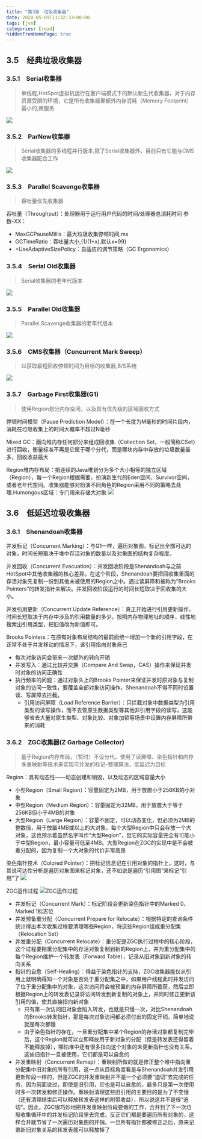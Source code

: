 ```yaml
---
title: "第3章　垃圾收集器"
date: 2020-05-09T11:32:33+08:00
tags: [jvm]
categories: [read]
hiddenFromHomePage: true
---
```


## 3.5　经典垃圾收集器
### 3.5.1　Serial收集器
>单线程,HotSpot虚拟机运行在客户端模式下的默认新生代收集器，对于内存资源受限的环境，它是所有收集器里额外内存消耗（Memory Footprint）最小的,微服务

![](/images/read/jvm/3-7.jpg)
### 3.5.2　ParNew收集器
>Serial收集器的多线程并行版本,除了Serial收集器外，目前只有它能与CMS收集器配合工作

![](/images/read/jvm/3-8.jpg)
### 3.5.3　Parallel Scavenge收集器
>吞吐量优先收集器

吞吐量（Throughput）：处理器用于运行用户代码的时间/处理器总消耗时间
参数-XX：
- MaxGCPauseMillis：最大垃圾收集停顿时间,ms
- GCTimeRatio：吞吐量大小,{1/(1+x),默认x=99}
- +UseAdaptiveSizePolicy：自适应的调节策略（GC Ergonomics）
### 3.5.4　Serial Old收集器
>Serial收集器的老年代版本

![](/images/read/jvm/3-9.jpg)
### 3.5.5　Parallel Old收集器
>Parallel Scavenge收集器的老年代版本

![](/images/read/jvm/3-10.jpg)
### 3.5.6　CMS收集器（Concurrent Mark Sweep）
>以获取最短回收停顿时间为目标的收集器,B/S系统

![](/images/read/jvm/3-11.jpg)
### 3.5.7　Garbage First收集器(G1)
>使用Region划分内存空间，以及具有优先级的区域回收方式

停顿时间模型（Pause Prediction Model）：在一个长度为M毫秒的时间片段内，消耗在垃圾收集上的时间大概率不超过N毫秒

Mixed GC：面向堆内存任何部分来组成回收集（Collection Set，一般简称CSet）进行回收，衡量标准不再是它属于哪个分代，而是哪块内存中存放的垃圾数量最多，回收收益最大

Region堆内存布局：把连续的Java堆划分为多个大小相等的独立区域（Region），每一个Region根据需要，扮演新生代的Eden空间、Survivor空间，或者老年代空间。收集器能够对扮演不同角色的Region采用不同的策略去处理.Humongous区域：专门用来存储大对象
![](/images/read/jvm/3-13.jpg)
## 3.6　低延迟垃圾收集器
### 3.6.1　Shenandoah收集器
并发标记（Concurrent Marking）：与G1一样，遍历对象图，标记出全部可达的对象，时间长短取决于堆中存活对象的数量以及对象图的结构复杂程度。

并发回收（Concurrent Evacuation）：并发回收阶段是Shenandoah与之前HotSpot中其他收集器的核心差异。在这个阶段，Shenandoah要把回收集里面的存活对象先复制一份到其他未被使用的Region之中。通过读屏障和被称为“Brooks Pointers”的转发指针来解决。并发回收阶段运行的时间长短取决于回收集的大小。

并发引用更新（Concurrent Update Reference）：真正开始进行引用更新操作，时间长短取决于内存中涉及的引用数量的多少。按照内存物理地址的顺序，线性地搜索出引用类型，把旧值改为新值即可。

Brooks Pointers：在原有对象布局结构的最前面统一增加一个新的引用字段，在正常不处于并发移动的情况下，该引用指向对象自己
- 每次对象访问会带来一次额外的转向开销
- 并发写入：通过比较并交换（Compare And Swap，CAS）操作来保证并发时对象的访问正确性
- 执行频率的问题：通过对象头上的Brooks Pointer来保证并发时原对象与复制对象的访问一致性，要覆盖全部对象访问操作，Shenandoah不得不同时设置读、写屏障去拦截。
  - 引用访问屏障（Load Reference Barrier）：只拦截对象中数据类型为引用类型的读写操作，而不去管原生数据类型等其他非引用字段的读写，这能够省去大量对原生类型、对象比较、对象加锁等场景中设置内存屏障所带来的消耗
### 3.6.2　ZGC收集器(Z Garbage Collector)
>基于Region内存布局，（暂时）不设分代，使用了读屏障、染色指针和内存多重映射等技术来实现可并发的标记-整理算法，低延迟为目标

Region：具有动态性——动态创建和销毁，以及动态的区域容量大小
- 小型Region（Small Region）：容量固定为2MB，用于放置小于256KB的小对象
- 中型Region（Medium Region）：容量固定为32MB，用于放置大于等于256KB但小于4MB的对象
- 大型Region（Large Region）：容量不固定，可以动态变化，但必须为2MB的整数倍，用于放置4MB或以上的大对象。每个大型Region中只会存放一个大对象，这也预示着虽然名字叫作“大型Region”，但它的实际容量完全有可能小于中型Region，最小容量可低至4MB。大型Region在ZGC的实现中是不会被重分配的，因为复制一个大对象的代价非常高昂

染色指针技术（Colored Pointer）：把标记信息记在引用对象的指针上，这时，与其说可达性分析是遍历对象图来标记对象，还不如说是遍历“引用图”来标记“引用”了
![](/images/read/jvm/3-20.jpg)

ZGC运作过程
![](/images/read/jvm/3-22.jpg "ZGC运作过程")
- 并发标记（Concurrent Mark）：标记阶段会更新染色指针中的Marked 0、Marked 1标志位
- 并发预备重分配（Concurrent Prepare for Relocate）：根据特定的查询条件统计得出本次收集过程要清理哪些Region，将这些Region组成重分配集（Relocation Set）
- 并发重分配（Concurrent Relocate）：重分配是ZGC执行过程中的核心阶段，这个过程要把重分配集中的存活对象复制到新的Region上，并为重分配集中的每个Region维护一个转发表（Forward Table），记录从旧对象到新对象的转向关系
- 指针的自愈（Self-Healing）：得益于染色指针的支持，ZGC收集器能仅从引用上就明确得知一个对象是否处于重分配集之中，如果用户线程此时并发访问了位于重分配集中的对象，这次访问将会被预置的内存屏障所截获，然后立即根据Region上的转发表记录将访问转发到新复制的对象上，并同时修正更新该引用的值，使其直接指向新对象
  - 只有第一次访问旧对象会陷入转发，也就是只慢一次，对比Shenandoah的Brooks转发指针，那是每次对象访问都必须付出的固定开销，简单地说就是每次都慢
  - 由于染色指针的存在，一旦重分配集中某个Region的存活对象都复制完毕后，这个Region就可以立即释放用于新对象的分配（但是转发表还得留着不能释放掉），哪怕堆中还有很多指向这个对象的未更新指针也没有关系，这些旧指针一旦被使用，它们都是可以自愈的
- 并发重映射（Concurrent Remap）：重映射所做的就是修正整个堆中指向重分配集中旧对象的所有引用，这一点从目标角度看是与Shenandoah并发引用更新阶段一样的，但是ZGC的并发重映射并不是一个必须要“迫切”去完成的任务，因为前面说过，即使是旧引用，它也是可以自愈的，最多只是第一次使用时多一次转发和修正操作。重映射清理这些旧引用的主要目的是为了不变慢（还有清理结束后可以释放转发表这样的附带收益），所以说这并不是很“迫切”。因此，ZGC很巧妙地把并发重映射阶段要做的工作，合并到了下一次垃圾收集循环中的并发标记阶段里去完成，反正它们都是要遍历所有对象的，这样合并就节省了一次遍历对象图的开销。一旦所有指针都被修正之后，原来记录新旧对象关系的转发表就可以释放掉了